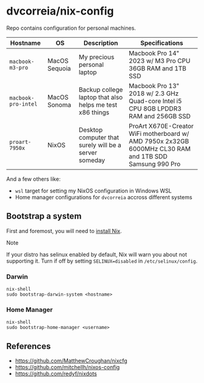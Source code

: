 # dvcorreia/nix-config

Repo contains configuration for personal machines.

| Hostname            | OS            | Description                                              | Specifications                                                                                         |
| ------------------- | ------------- | -------------------------------------------------------- | ------------------------------------------------------------------------------------------------------ |
| `macbook-m3-pro`    | MacOS Sequoia | My precious personal laptop                              | Macbook Pro 14" 2023 w/ M3 Pro CPU 36GB RAM and 1TB SSD                                                |
| `macbook-pro-intel` | MacOS Sonoma  | Backup college laptop that also helps me test x86 things | Macbook Pro 13" 2018 w/ 2.3 GHz Quad-core Intel i5 CPU 8GB LPDDR3 RAM and 256GB SSD                    |
| `proart-7950x`      | NixOS         | Desktop computer that surely will be a server someday    | ProArt X670E-Creator WiFi motherboard w/ AMD 7950x 2x32GB 6000MHz CL30 RAM and 1TB SDD Samsung 990 Pro |

And a few others like:

- `wsl` target for setting my NixOS configuration in Windows WSL
- Home manager configurations for `dvcorreia` accross different systems

## Bootstrap a system

First and foremost, you will need to [install Nix](https://nixos.org/download/#nix-install-macos).

> [!NOTE]
> If your distro has selinux enabled by default, Nix will warn you about not supporting it.
> Turn if off by setting `SELINUX=disabled` in `/etc/selinux/config`.

### Darwin

```console
nix-shell
sudo bootstrap-darwin-system <hostname>
```

### Home Manager

```console
nix-shell
sudo bootstrap-home-manager <username>
```

## References

- https://github.com/MatthewCroughan/nixcfg
- https://github.com/mitchellh/nixos-config
- https://github.com/redyf/nixdots
